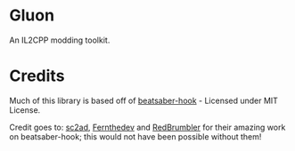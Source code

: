 # Gluon
An IL2CPP modding toolkit.

# Credits
Much of this library is based off of [beatsaber-hook](https://github.com/QuestPackageManager/beatsaber-hook) - Licensed under MIT License.

Credit goes to: [sc2ad](https://github.com/sc2ad), [Fernthedev](https://github.com/Fernthedev) and [RedBrumbler](https://github.com/RedBrumbler) for their amazing work on beatsaber-hook; this would not have been possible without them!
